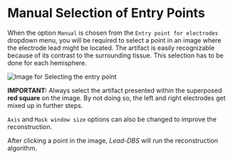 # Manual Selection of Entry Points

When the option `Manual` is chosen from the `Entry point for electrodes` dropdown menu, you will be required to select a point in an image where the electrode lead might be located. The artifact is easily recognizable because of its contrast to the surrounding tissue. This selection has to be done for each hemisphere.

![Image for Selecting the entry point](http://www.andreas-horn.de/leaddbs/manualimages/entrypoint.png)

**IMPORTANT:**
Always select the artifact presented within the superposed **red square** on the image. By not doing so, the left and right electrodes get mixed up in further steps.

`Axis` and `Mask window size` options can also be changed to improve the reconstruction.

After clicking a point in the image, _Lead-DBS_ will run the reconstruction algorithm.
